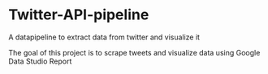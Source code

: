 # Twitter-API-pipeline
A datapipeline to extract data from twitter and visualize it

The goal of this project is to scrape tweets and visualize data using Google Data Studio Report

